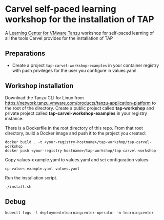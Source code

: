 # Carvel self-paced learning workshop for the installation of TAP

A [Learning Center for VMware Tanzu](https://docs.vmware.com/en/Tanzu-Application-Platform/1.0/tap/GUID-learning-center-about.html) workshop for self-paced learning of all the tools Carvel provides for the installation of TAP

## Preparations
- Create a project `tap-carvel-workshop-examples` in your container registry with push privileges for the user you configure in values.yaml

## Workshop installation
Download the Tanzu CLI for Linux from https://network.tanzu.vmware.com/products/tanzu-application-platform to the root of the directory.
Create a public project called **tap-workshop** and private project called **tap-carvel-workshop-examples** in your registry instance. 

There is a Dockerfile in the root directory of this repo. From that root directory, build a Docker image and push it to the project you created:
```
docker build . -t <your-registry-hostname>/tap-workshop/tap-carvel-workshop
docker push <your-registry-hostname>/tap-workshop/tap-carvel-workshop
```

Copy values-example.yaml to values.yaml and set configuration values
```
cp values-example.yaml values.yaml
```
Run the installation script.
```
./install.sh
```

## Debug
```
kubectl logs -l deployment=learningcenter-operator -n learningcenter
```
